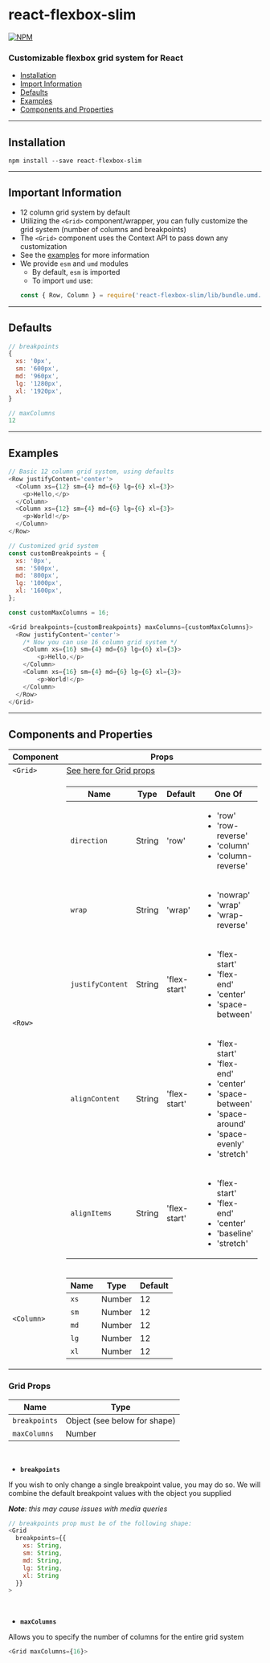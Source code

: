 # react-flexbox-slim

[![NPM](https://nodei.co/npm/react-flexbox-slim.png?compact=true)](https://nodei.co/npm/react-flexbox-slim/)

### Customizable flexbox grid system for React

 - [Installation](#installation)
 - [Import Information](#important-information)
 - [Defaults](#defaults)
 - [Examples](#examples)
 - [Components and Properties](#Components-and-Properties)

---

## Installation

`npm install --save react-flexbox-slim`

---

## Important Information

 - 12 column grid system by default
 - Utilizing the `<Grid>` component/wrapper, you can fully customize the grid system (number of columns and breakpoints)
 - The `<Grid>` component uses the Context API to pass down any customization
 - See the [examples](#examples) for more information
 - We provide `esm` and `umd` modules
   - By default, `esm` is imported
   - To import `umd` use: 
   ```javascript
   const { Row, Column } = require('react-flexbox-slim/lib/bundle.umd.js')
   ```

---

## Defaults

```javascript
// breakpoints
{
  xs: '0px',
  sm: '600px',
  md: '960px',
  lg: '1280px',
  xl: '1920px',
}
```

```javascript
// maxColumns
12
```

---

## Examples

```javascript
// Basic 12 column grid system, using defaults
<Row justifyContent='center'>
  <Column xs={12} sm={4} md={6} lg={6} xl={3}>
    <p>Hello,</p>
  </Column>
  <Column xs={12} sm={4} md={6} lg={6} xl={3}>
    <p>World!</p>
  </Column>
</Row>
```

```javascript
// Customized grid system
const customBreakpoints = {
  xs: '0px',
  sm: '500px',
  md: '800px',
  lg: '1000px',
  xl: '1600px',
};

const customMaxColumns = 16;

<Grid breakpoints={customBreakpoints} maxColumns={customMaxColumns}>
  <Row justifyContent='center'>
    /* Now you can use 16 column grid system */
    <Column xs={16} sm={4} md={6} lg={6} xl={3}>
        <p>Hello,</p>
    </Column>
    <Column xs={16} sm={4} md={6} lg={6} xl={3}>
        <p>World!</p>
    </Column>
  </Row>
</Grid>
```

---

## Components and Properties

| Component | Props |
| --- | --- |
| <code>&lt;Grid&gt;</code> | [See here for Grid props](#grid-props) |
| <code>&lt;Row&gt;</code> | <table><thead><tr><th>Name</th><th>Type</th><th>Default</th><th>One Of</th></tr></thead><tbody><tr><td><code>direction</code></td><td>String</td><td>'row'</td><td><ul><li>'row'</li><li>'row-reverse'</li><li>'column'</li><li>'column-reverse'</li></ul></td></tr><tr><td><code>wrap</code></td><td>String</td><td>'wrap'</td><td><ul><li>'nowrap'</li><li>'wrap'</li><li>'wrap-reverse'</li></ul></td></tr><tr><td><code>justifyContent</code></td><td>String</td><td>'flex-start'</td><td><ul><li>'flex-start'</li><li>'flex-end'</li><li>'center'</li><li>'space-between'</li></ul></td></tr><tr><td><code>alignContent</code></td><td>String</td><td>'flex-start'</td><td><ul><li>'flex-start'</li><li>'flex-end'</li><li>'center'</li><li>'space-between'</li><li>'space-around'</li><li>'space-evenly'</li><li>'stretch'</li></ul></td></tr><tr><td><code>alignItems</code></td><td>String</td><td>'flex-start'</td><td><ul><li>'flex-start'</li><li>'flex-end'</li><li>'center'</li><li>'baseline'</li><li>'stretch'</li></ul></td></tr></tbody></table> |
| <code>&lt;Column&gt;</code> | <table><thead><tr><th>Name</th><th>Type</th><th>Default</th></tr></thead><tbody><tr><td><code>xs</code></td><td>Number</td><td>12</td></tr><tr><td><code>sm</code></td><td>Number</td><td>12</td></tr><tr><td><code>md</code></td><td>Number</td><td>12</td></tr><tr><td><code>lg</code></td><td>Number</td><td>12</td></tr><tr><td><code>xl</code></td><td>Number</td><td>12</td></tr></tbody></table>

### Grid Props

| Name | Type |
| --- | --- |
| `breakpoints` | Object (see below for shape) |
| `maxColumns` | Number |

<br />

 - **`breakpoints`**

If you wish to only change a single breakpoint value, you may do so. We will combine the default breakpoint values with the object you supplied 

***Note**: this may cause issues with media queries*

```javascript
// breakpoints prop must be of the following shape:
<Grid 
  breakpoints={{
    xs: String,
    sm: String,
    md: String,
    lg: String,
    xl: String
  }}
>
```
<br/>

 - **`maxColumns`**

Allows you to specify the number of columns for the entire grid system

```javascript
<Grid maxColumns={16}>
```
